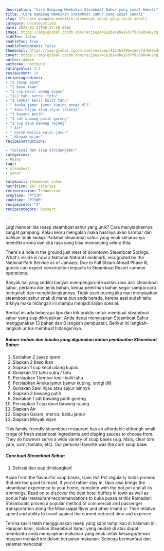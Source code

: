 ```yaml
---
description: "Cara Gampang Membikin Steamboat Sahur yang Lezat Sekali"
title: "Cara Gampang Membikin Steamboat Sahur yang Lezat Sekali"
slug: 271-cara-gampang-membikin-steamboat-sahur-yang-lezat-sekali
category: Uncategorized
date: 2023-02-23T06:37:59.890Z
image: https://img-global.cpcdn.com/recipes/4162b149be16d7fd/680x482cq70/steamboat-sahur-foto-resep-utama.jpg
hideToc: false
enableToc: true
enableTocContent: false
thumbnail: https://img-global.cpcdn.com/recipes/4162b149be16d7fd/680x482cq70/steamboat-sahur-foto-resep-utama.jpg
cover: https://img-global.cpcdn.com/recipes/4162b149be16d7fd/680x482cq70/steamboat-sahur-foto-resep-utama.jpg
author: Admin
authorAv: notfound
ratingvalue: 3.3
reviewcount: 19
recipeingredient:
- "2 sayap ayam"
- "2 baso ikan"
- "1 cup kecil udang kupas"
- "1/2 tahu sutra  tofu"
- "1 lembar kecil kulit tahu"
- " Aneka jamur jamur kuping enogi dll"
- " Sawi hijau atau sayur lainnya"
- "3 bawang putih"
- "1 sdt bawang putih goreng"
- "1 cup daun bawang rajang"
- " Air"
- " Garam merica kaldu jamur"
- " Minyak wijen"
recipeinstructions:

- "Selesai dan siap dihidangkan!"
categories:
- Resep
tags:
- steamboat
- sahur

katakunci: steamboat sahur 
nutrition: 267 calories
recipecuisine: Indonesian
preptime: "PT21M"
cooktime: "PT50M"
recipeyield: "3"
recipecategory: Dessert

---
```





Lagi mencari ide resep steamboat sahur yang unik? Cara menyiapkannya sangat gampang. Kalau keliru mengolah maka hasilnya akan hambar dan bahkan tidak sedap. Padahal steamboat sahur yang enak seharusnya memiliki aroma dan cita rasa yang bisa memancing selera Kita.





There&#39;s a hole in the ground just west of downtown Steamboat Springs. What&#39;s inside is now a National Natural Landmark, recognized by the National Park Service as of January. Due to Full Steam Ahead Phase III, guests can expect construction impacts to Steamboat Resort summer operations.

Banyak hal yang sedikit banyak mempengaruhi kualitas rasa dari steamboat sahur, pertama dari jenis bahan, kedua pemilihan bahan segar sampai cara mengolah dan menghidangkannya. Tidak usah pusing jika mau menyiapkan steamboat sahur enak di mana pun anda berada, karena asal sudah tahu triknya maka hidangan ini mampu menjadi sajian spesial.






Berikut ini ada beberapa tips dan trik praktis untuk membuat steamboat sahur yang siap dikreasikan. Anda dapat menyiapkan Steamboat Sahur menggunakan 13 bahan dan 0 langkah pembuatan. Berikut ini langkah-langkah untuk membuat hidangannya.

<!--inarticleads1-->

##### Bahan-bahan dan bumbu yang digunakan dalam pembuatan Steamboat Sahur:

1. Sediakan 2 sayap ayam
1. Siapkan 2 baso ikan
1. Siapkan 1 cup kecil udang kupas
1. Gunakan 1/2 tahu sutra / tofu
1. Persiapkan 1 lembar kecil kulit tahu
1. Persiapkan  Aneka jamur (jamur kuping, enogi dll)
1. Gunakan  Sawi hijau atau sayur lainnya
1. Siapkan 3 bawang putih
1. Sediakan 1 sdt bawang putih goreng
1. Persiapkan 1 cup daun bawang rajang
1. Siapkan  Air
1. Siapkan  Garam, merica, kaldu jamur
1. Siapkan  Minyak wijen


This family-friendly steamboat restaurant has an affordable although small range of fresh steamboat ingredients and dipping sauces to choose from. They do however serve a wide variety of soup bases (e.g. Mala, clear tom yam, corn, tomato, etc). Our personal favorite was the corn soup base. 

<!--inarticleads2-->

##### Cara buat Steamboat Sahur:


1. Selesai dan siap dihidangkan!

Aside from the flavourful soup bases, Upin Hot Pot regularly holds promos that are too good to resist. If you&#39;d rather stay in, Upin also brings the steamboat experience to your home, complete with the hot pot and all its trimmings. Read on to discover the best hotel buffets in town as well as bonus halal restaurant recommendations to buka puasa at this Ramadan! Steamboats proved a popular method of commercial and passenger transportation along the Mississippi River and other inland U. Their relative speed and ability to travel against the current reduced time and expense. 

Terima kasih telah menggunakan resep yang kami tampilkan di halaman ini. Harapan kami, olahan Steamboat Sahur yang mudah di atas dapat membantu anda menyiapkan makanan yang enak untuk keluarga/teman maupun menjadi ide dalam berjualan makanan. Semoga bermanfaat dan selamat mencoba!
